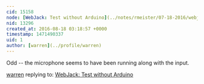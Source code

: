 ```yaml
---
cid: 15158
node: [WebJack: Test without Arduino](../notes/rmeister/07-18-2016/webjack-test-without-arduino)
nid: 13296
created_at: 2016-08-18 03:18:57 +0000
timestamp: 1471490337
uid: 1
author: [warren](../profile/warren)
---
```


Odd -- the microphone seems to have been running along with the input. 

[warren](../profile/warren) replying to: [WebJack: Test without Arduino](../notes/rmeister/07-18-2016/webjack-test-without-arduino)

